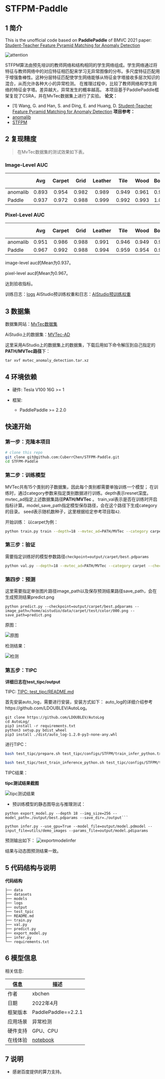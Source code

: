 # STFPM-Paddle

## 1 简介
This is the unofficial code based on **PaddlePaddle** of BMVC 2021 paper:<br>
[Student-Teacher Feature Pyramid Matching for Anomaly Detection](https://arxiv.org/abs/2103.04257v3)

![attention](figs/arch.jpg)

STFPM算法由预先培训的教师网络和结构相同的学生网络组成。学生网络通过将特征与教师网络中的对应特征相匹配来学习无异常图像的分布。多尺度特征匹配用于增强鲁棒性。这种分层特征匹配使学生网络能够从特征金字塔接收多层次知识的混合，从而允许各种大小的异常检测。
在推理过程中，比较了教师网络和学生网络的特征金字塔。差异越大，异常发生的概率越高。
本项目基于PaddlePaddle框架复现了CSRA，并在MvTec数据集上进行了实验。
**论文：**
- [1]  Wang, G.  and  Han, S.  and  Ding, E.  and  Huang, D. [Student-Teacher Feature Pyramid Matching for Anomaly Detection](https://arxiv.org/abs/2103.04257v3)
**项目参考：**
- [anomalib](https://github.com/openvinotoolkit/anomalib/tree/development/anomalib/models/stfpm)
- [STFPM](https://github.com/gdwang08/STFPM)

## 2 复现精度
>在MvTec数据集的测试效果如下表。


### Image-Level AUC

|                |  Avg  | Carpet | Grid  | Leather | Tile  | Wood  | Bottle | Cable | Capsule | Hazelnut | Metal Nut | Pill  | Screw | Toothbrush | Transistor | Zipper |
| -------------- | :---: | :----: | :---: | :-----: | :---: | :---: | :----: | :---: | :-----: | :------: | :-------: | :---: | :---: | :--------: | :--------: | :----: |
| anomalib | 0.893 | 0.954  | 0.982 |  0.989  | 0.949 | 0.961 | 0.979  | 0.838 |  0.759  |  0.999   |   0.956   | 0.705 | 0.835 |   0.997    |   0.853    | 0.645  |
| Paddle | 0.937 | 0.972  |  0.988 |  0.999  | 0.992 | 0.993 | 1.000  | 0.933 |  0.817  |  1.000   |   0.984   | 0.933 | 0.856 |    0.772     |   0.946    | 0.866  |

### Pixel-Level AUC

|                |  Avg  | Carpet | Grid  | Leather | Tile  | Wood  | Bottle | Cable | Capsule | Hazelnut | Metal Nut | Pill  | Screw | Toothbrush | Transistor | Zipper |
| -------------- | :---: | :----: | :---: | :-----: | :---: | :---: | :----: | :---: | :-----: | :------: | :-------: | :---: | :---: | :--------: | :--------: | :----: |
| anomalib | 0.951 | 0.986  | 0.988 |  0.991  | 0.946 | 0.949 | 0.971  | 0.898 |  0.962  |  0.981   |   0.942   | 0.878 | 0.983 |   0.983    |   0.838    | 0.972  |
| Paddle | 0.967 | 0.992  | 0.988 |  0.994  | 0.959 | 0.954 | 0.988  | 0.954 |  0.979  |  0.987   |   0.974   | 0.970 | 0.982 |   0.989    |   0.817    | 0.982  |

image-level auc的Mean为0.937。

pixel-level auc的Mean为0.967。

达到验收指标。

训练日志：[logs](logs/)
AIStudio预训练权重和日志：[AIStudio预训练权重](https://aistudio.baidu.com/aistudio/datasetdetail/138329)

## 3 数据集
数据集网站：[MvTec数据集](https://www.mvtec.com/company/research/datasets/mvtec-ad/)

AiStudio上的数据集：[MVTec-AD](https://aistudio.baidu.com/aistudio/datasetdetail/116034)

这里采用AiStudio上的数据集上的数据集，下载后用如下命令解压到自己指定的**PATH/MVTec路径**下：
```shell
tar xvf mvtec_anomaly_detection.tar.xz
```

## 4 环境依赖
- 硬件: Tesla V100 16G >= 1

- 框架:
    - PaddlePaddle >= 2.2.0
    
## 快速开始

### 第一步：克隆本项目
```bash
# clone this repo
git clone git@github.com:CuberrChen/STFPM-Paddle.git
cd STFPM-Paddle
```

### 第二步：训练模型
MVTec共有15个类别的子数据集，因此每个类别都需要单独训练一个模型；
在训练时，通过category参数来指定类别数据进行训练。depth表示resnet深度。mvtec_ad指定上述数据集路径**PATH/MVTec** 。
train_val表示是否在训练时开启指标计算。model_save_path指定模型保存路径，会在这个路径下生成category的目录。
seed表示随机数种子，这里根据给定参考项目取`42`.

开始训练：
以carpet为例：
```bash
python train.py train --depth=18 --mvtec_ad=PATH/MVTec --category carpet --epochs 100 --train_val=True --model_save_path=./output --seed 42
```

### 第三步：验证
需要指定训练好的模型参数路径`checkpoint=output/carpet/best.pdparams`
```bash
python val.py --depth=18 --mvtec_ad=PATH/MVTec --category carpet --checkpoint=output/carpet/best.pdparams
```

### 第四步：预测
这里需要指定单张图片路径image_path以及保存预测结果路径save_path，会在生成预测结果predict.png
```shell
python predict.py --checkpoint=output/carpet/best.pdparams --image_path=/home/aistudio/data/carpet/test/color/000.png --save_path=predict.png
```

原图：

![原图](figs/000.png)

检测结果：

![检测](figs/predict.png)


### 第五步：TIPC

**详细日志在test_tipc/output**

TIPC: [TIPC: test_tipc/README.md](test_tipc/README.md)

首先安装auto_log，需要进行安装，安装方式如下：
auto_log的详细介绍参考https://github.com/LDOUBLEV/AutoLog。
```shell
git clone https://github.com/LDOUBLEV/AutoLog
cd AutoLog/
pip3 install -r requirements.txt
python3 setup.py bdist_wheel
pip3 install ./dist/auto_log-1.2.0-py3-none-any.whl
```
进行TIPC：
```bash
bash test_tipc/prepare.sh test_tipc/configs/STFPM/train_infer_python.txt 'lite_train_lite_infer'

bash test_tipc/test_train_inference_python.sh test_tipc/configs/STFPM/train_infer_python.txt 'lite_train_lite_infer'
```
TIPC结果：

**tipc测试结果截图**

![tipc测试结果](test_tipc/data/tipc_result.png)



- 预训练模型的静态图导出与推理测试：

```shell
python export_model.py --depth 18 --img_size=256 --model_path=./output/best.pdparams --save_dir=./output```
```

```shell
python infer.py --use_gpu=True --model_file=output/model.pdmodel --input_file=utils/demo_images --params_file=output/model.pdiparams
```
预测输出如下：
![exportmodelinfer](test_tipc/docs/exportmodelinfer.png)

结果与动态图预测结果一致。

## 5 代码结构与说明
**代码结构**
```
├── data
├── datasets
├── models
├── logs
├── output
├── test_tpic
├── README.md
├── train.py
├── val.py   
├── predict.py
├── export_model.py
├── infer.py
└── requirements.txt              
```

## 6 模型信息

相关信息:

| 信息 | 描述 |
| --- | --- |
| 作者 | xbchen|
| 日期 | 2022年4月 |
| 框架版本 | PaddlePaddle==2.2.1 |
| 应用场景 | 异常检测 |
| 硬件支持 | GPU、CPU |
| 在线体验 | [notebook](https://aistudio.baidu.com/aistudio/projectdetail/3786902?contributionType=1)|

## 7 说明

- 感谢百度提供的算力支持。